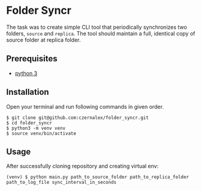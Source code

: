 # Folder Syncr
The task was to create simple CLI tool that periodically synchronizes two folders, `source` and `replica`. The tool should maintain a full, identical copy of source folder at replica folder.

## Prerequisites
- [python 3](https://www.python.org/downloads/)

## Installation
Open your terminal and run following commands in given order.
```
$ git clone git@github.com:czernalex/folder_syncr.git
$ cd folder_syncr
$ python3 -m venv venv
$ source venv/bin/activate
```

## Usage
After successfully cloning repository and creating virtual env:
```
(venv) $ python main.py path_to_source_folder path_to_replica_folder path_to_log_file sync_interval_in_seconds
```